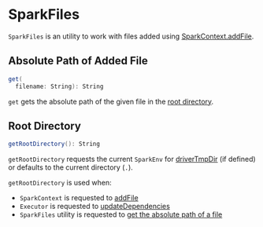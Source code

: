 # SparkFiles

`SparkFiles` is an utility to work with files added using [SparkContext.addFile](SparkContext.md#addFile).

## <span id="get"> Absolute Path of Added File

```scala
get(
  filename: String): String
```

`get` gets the absolute path of the given file in the [root directory](#getRootDirectory).

## <span id="getRootDirectory"> Root Directory

```scala
getRootDirectory(): String
```

`getRootDirectory` requests the current `SparkEnv` for [driverTmpDir](SparkEnv.md#driverTmpDir) (if defined) or defaults to the current directory (`.`).

`getRootDirectory` is used when:

* `SparkContext` is requested to [addFile](SparkContext.md#addFile)
* `Executor` is requested to [updateDependencies](Executor.md#updateDependencies)
* `SparkFiles` utility is requested to [get the absolute path of a file](#get)
